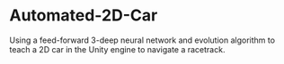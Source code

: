 # Automated-2D-Car
Using a feed-forward 3-deep neural network and evolution algorithm to teach a 2D car in the Unity engine to navigate a racetrack.
